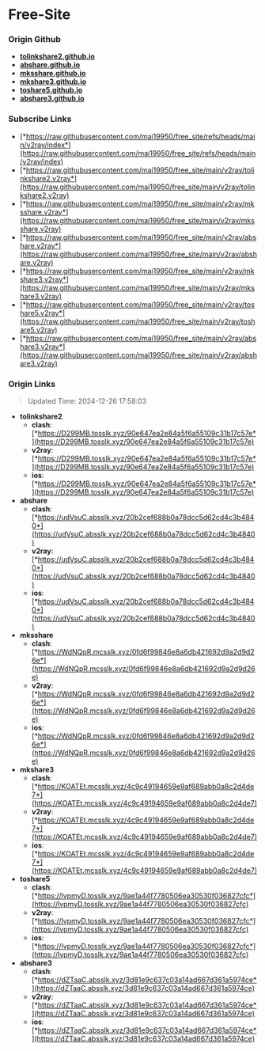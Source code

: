 # Free-Site

### Origin Github

- [**tolinkshare2.github.io**](https://github.com/tolinkshare2/tolinkshare2.github.io)
- [**abshare.github.io**](https://github.com/abshare/abshare.github.io)
- [**mksshare.github.io**](https://github.com/mksshare/mksshare.github.io)
- [**mkshare3.github.io**](https://github.com/mkshare3/mkshare3.github.io)
- [**toshare5.github.io**](https://github.com/toshare5/toshare5.github.io)
- [**abshare3.github.io**](https://github.com/abshare3/abshare3.github.io)

### Subscribe Links

- [*https://raw.githubusercontent.com/mai19950/free_site/refs/heads/main/v2ray/index*](https://raw.githubusercontent.com/mai19950/free_site/refs/heads/main/v2ray/index)
- [*https://raw.githubusercontent.com/mai19950/free_site/main/v2ray/tolinkshare2.v2ray*](https://raw.githubusercontent.com/mai19950/free_site/main/v2ray/tolinkshare2.v2ray)
- [*https://raw.githubusercontent.com/mai19950/free_site/main/v2ray/mksshare.v2ray*](https://raw.githubusercontent.com/mai19950/free_site/main/v2ray/mksshare.v2ray)
- [*https://raw.githubusercontent.com/mai19950/free_site/main/v2ray/abshare.v2ray*](https://raw.githubusercontent.com/mai19950/free_site/main/v2ray/abshare.v2ray)
- [*https://raw.githubusercontent.com/mai19950/free_site/main/v2ray/mkshare3.v2ray*](https://raw.githubusercontent.com/mai19950/free_site/main/v2ray/mkshare3.v2ray)
- [*https://raw.githubusercontent.com/mai19950/free_site/main/v2ray/toshare5.v2ray*](https://raw.githubusercontent.com/mai19950/free_site/main/v2ray/toshare5.v2ray)
- [*https://raw.githubusercontent.com/mai19950/free_site/main/v2ray/abshare3.v2ray*](https://raw.githubusercontent.com/mai19950/free_site/main/v2ray/abshare3.v2ray)

### Origin Links

> Updated Time: 2024-12-26 17:58:03

- **tolinkshare2**
  - **clash**: [*https://D299MB.tosslk.xyz/90e647ea2e84a5f6a55109c31b17c57e*](https://D299MB.tosslk.xyz/90e647ea2e84a5f6a55109c31b17c57e)
  - **v2ray**: [*https://D299MB.tosslk.xyz/90e647ea2e84a5f6a55109c31b17c57e*](https://D299MB.tosslk.xyz/90e647ea2e84a5f6a55109c31b17c57e)
  - **ios**: [*https://D299MB.tosslk.xyz/90e647ea2e84a5f6a55109c31b17c57e*](https://D299MB.tosslk.xyz/90e647ea2e84a5f6a55109c31b17c57e)
- **abshare**
  - **clash**: [*https://udVsuC.absslk.xyz/20b2cef688b0a78dcc5d62cd4c3b4840*](https://udVsuC.absslk.xyz/20b2cef688b0a78dcc5d62cd4c3b4840)
  - **v2ray**: [*https://udVsuC.absslk.xyz/20b2cef688b0a78dcc5d62cd4c3b4840*](https://udVsuC.absslk.xyz/20b2cef688b0a78dcc5d62cd4c3b4840)
  - **ios**: [*https://udVsuC.absslk.xyz/20b2cef688b0a78dcc5d62cd4c3b4840*](https://udVsuC.absslk.xyz/20b2cef688b0a78dcc5d62cd4c3b4840)
- **mksshare**
  - **clash**: [*https://WdNQpR.mcsslk.xyz/0fd6f99846e8a6db421692d9a2d9d26e*](https://WdNQpR.mcsslk.xyz/0fd6f99846e8a6db421692d9a2d9d26e)
  - **v2ray**: [*https://WdNQpR.mcsslk.xyz/0fd6f99846e8a6db421692d9a2d9d26e*](https://WdNQpR.mcsslk.xyz/0fd6f99846e8a6db421692d9a2d9d26e)
  - **ios**: [*https://WdNQpR.mcsslk.xyz/0fd6f99846e8a6db421692d9a2d9d26e*](https://WdNQpR.mcsslk.xyz/0fd6f99846e8a6db421692d9a2d9d26e)
- **mkshare3**
  - **clash**: [*https://KOATEt.mcsslk.xyz/4c9c49194659e9af689abb0a8c2d4de7*](https://KOATEt.mcsslk.xyz/4c9c49194659e9af689abb0a8c2d4de7)
  - **v2ray**: [*https://KOATEt.mcsslk.xyz/4c9c49194659e9af689abb0a8c2d4de7*](https://KOATEt.mcsslk.xyz/4c9c49194659e9af689abb0a8c2d4de7)
  - **ios**: [*https://KOATEt.mcsslk.xyz/4c9c49194659e9af689abb0a8c2d4de7*](https://KOATEt.mcsslk.xyz/4c9c49194659e9af689abb0a8c2d4de7)
- **toshare5**
  - **clash**: [*https://lvpmyD.tosslk.xyz/9ae1a44f7780506ea30530f036827cfc*](https://lvpmyD.tosslk.xyz/9ae1a44f7780506ea30530f036827cfc)
  - **v2ray**: [*https://lvpmyD.tosslk.xyz/9ae1a44f7780506ea30530f036827cfc*](https://lvpmyD.tosslk.xyz/9ae1a44f7780506ea30530f036827cfc)
  - **ios**: [*https://lvpmyD.tosslk.xyz/9ae1a44f7780506ea30530f036827cfc*](https://lvpmyD.tosslk.xyz/9ae1a44f7780506ea30530f036827cfc)
- **abshare3**
  - **clash**: [*https://dZTaaC.absslk.xyz/3d81e9c637c03a14ad667d361a5974ce*](https://dZTaaC.absslk.xyz/3d81e9c637c03a14ad667d361a5974ce)
  - **v2ray**: [*https://dZTaaC.absslk.xyz/3d81e9c637c03a14ad667d361a5974ce*](https://dZTaaC.absslk.xyz/3d81e9c637c03a14ad667d361a5974ce)
  - **ios**: [*https://dZTaaC.absslk.xyz/3d81e9c637c03a14ad667d361a5974ce*](https://dZTaaC.absslk.xyz/3d81e9c637c03a14ad667d361a5974ce)
